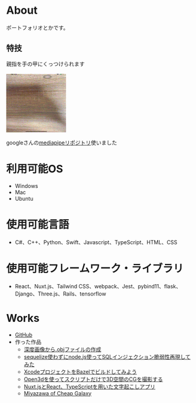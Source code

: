 # About
ポートフォリオとかです。

## 特技
親指を手の甲にくっつけられます

![handtracking](output.gif)

googleさんの[mediapipeリポジトリ](https://github.com/google/mediapipe)使いました

# 利用可能OS
- Windows
- Mac
- Ubuntu

# 使用可能言語
- C#、C++、Python、Swift、Javascript、TypeScript、HTML、CSS

# 使用可能フレームワーク・ライブラリ
- React、Nuxt.js、Tailwind CSS、webpack、Jest、pybind11、flask、Django、Three.js、Rails、tensorflow

# Works
- [GitHub](https://github.com/SasuraiNoHoge)
- 作った作品
  - [深度画像から.objファイルの作成](https://github.com/SasuraiNoHoge/createObj)
  - [sequelize使わずにnode.js使ってSQLインジェクション脆弱性再現してみた](https://github.com/SasuraiNoHoge/sqlInjection#yarn-install%E3%81%97%E3%81%A6%E3%81%8F%E3%81%A0%E3%81%95%E3%81%84)
  - [XcodeプロジェクトをBazelでビルドしてみよう](https://sasurainohoge.github.io/ios-app-tutorial/)
  - [Open3dを使ってスクリプトだけで3D空間のCGを撮影する](https://github.com/SasuraiNoHoge/CapturingOpen3d)
  -  [Nuxt.jsとReact、TypeScriptを用いた文字起こしアプリ](https://transcript-app.vercel.app/)
  - [Miyazawa of Cheap Galaxy](https://www.openprocessing.org/sketch/825171/)  
